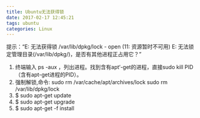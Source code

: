 ```yaml
---
title: Ubuntu无法获得锁
date: 2017-02-17 12:45:21
tags: ubuntu
categories: Linux
---
```

提示：“E: 无法获得锁 /var/lib/dpkg/lock - open (11: 资源暂时不可用)
E: 无法锁定管理目录(/var/lib/dpkg/)，是否有其他进程正占用它？”

1. 终端输入 ps -aux ，列出进程。找到含有apt‘-get的进程，直接sudo kill PID（含有apt-get进程的PID）。
2. 强制解锁,命令:
                              sudo rm /var/cache/apt/archives/lock
                              sudo rm /var/lib/dpkg/lock
3. $ sudo apt-get update
4. $ sudo apt-get upgrade
5. $ sudo apt-get -f install
